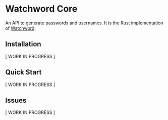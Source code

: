 # Watchword Core

An API to generate passwords and usernames. It is the Rust implementation of [Watchword](https://github.com/thigcampos/watchword). 

## Installation

[ WORK IN PROGRESS ]

## Quick Start

[ WORK IN PROGRESS ]

## Issues

[ WORK IN PROGRESS ]